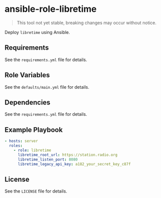 # ansible-role-libretime

> This tool not yet stable, breaking changes may occur without notice.

Deploy `libretime` using Ansible.

## Requirements

See the `requirements.yml` file for details.

## Role Variables

See the `defaults/main.yml` file for details.

## Dependencies

See the `requirements.yml` file for details.

## Example Playbook

```yml
- hosts: server
  roles:
    - role: libretime
      libretime_root_url: https://station.radio.org
      libretime_listen_port: 8080
      libretime_legacy_api_key: a182_your_secret_key_c87f
```

## License

See the `LICENSE` file for details.
